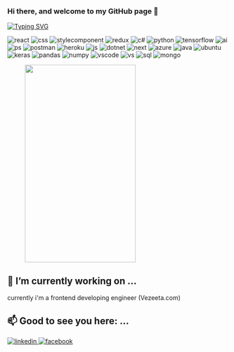 ### Hi there, and welcome to my GitHub page 👋

[![Typing SVG](https://readme-typing-svg.herokuapp.com/?lines=Hello+👋;It+is+Mohammed+Magdy+😊;Frontend+Engineer+💻;From+Cairo,+Egypt+🗺️)](https://git.io/typing-svg)

<p>
  <img alt='react' src="https://img.shields.io/badge/react-61DAFB?style=for-the-badge&logo=react&logoColor=white" />
  <img alt='css' src="https://img.shields.io/badge/css3-1572B6?style=for-the-badge&logo=css3&logoColor=white" />
  <img alt='stylecomponent' src="https://img.shields.io/badge/styledcomponents-DB7093?style=for-the-badge&logo=styled-components&logoColor=white" />
  <img alt='redux' src="https://img.shields.io/badge/redux-764ABC?style=for-the-badge&logo=redux&logoColor=white" />
  <img alt='c#' src="https://img.shields.io/badge/c%23-239120?style=for-the-badge&logo=c-sharp&logoColor=white" />
  <img alt='python' src="https://img.shields.io/badge/python-3776AB?style=for-the-badge&logo=python&logoColor=white" />
  <img alt='tensorflow' src="https://img.shields.io/badge/tensorflow-FF6F00?style=for-the-badge&logo=tensorflow&logoColor=white" />
  <img alt='ai' src="https://img.shields.io/badge/adobeillustrator-FF9A00?style=for-the-badge&logo=adobe-illustrator&logoColor=white" />
  <img alt='ps' src="https://img.shields.io/badge/adobephotoshop-31A8FF?style=for-the-badge&logo=adobe-photoshop&logoColor=white" />
  <img alt='postman' src="https://img.shields.io/badge/postman-FF6C37?style=for-the-badge&logo=postman&logoColor=white" />
  <img alt='heroku' src="https://img.shields.io/badge/heroku-430098?style=for-the-badge&logo=heroku&logoColor=white" />
  <img alt='js' src="https://img.shields.io/badge/javascript-F7DF1E?style=for-the-badge&logo=javascript&logoColor=white" />
  <img alt='dotnet' src="https://img.shields.io/badge/.net-5C2D91?style=for-the-badge&logo=.net&logoColor=white" />
  <img alt='next' src="https://img.shields.io/badge/next.js-000000?style=for-the-badge&logo=next.js&logoColor=white" />
  <img alt='azure' src="https://img.shields.io/badge/AzurePipelines-2560E0?style=for-the-badge&logo=azure-pipelines&logoColor=white" />
  <img alt='java' src="https://img.shields.io/badge/java-007396?style=for-the-badge&logo=java&logoColor=white" />
  <img alt='ubuntu' src="https://img.shields.io/badge/ubuntu-E95420?style=for-the-badge&logo=ubuntu&logoColor=white" />
  <img alt='keras' src="https://img.shields.io/badge/keras-D00000?style=for-the-badge&logo=keras&logoColor=white" />
  <img alt='pandas' src="https://img.shields.io/badge/pandas-150458?style=for-the-badge&logo=pandas&logoColor=white" />
  <img alt='numpy' src="https://img.shields.io/badge/numpy-013243?style=for-the-badge&logo=numpy&logoColor=white" />
  <img alt='vscode' src="https://img.shields.io/badge/visualStudiocode-007ACC?style=for-the-badge&logo=visual-studio-code&logoColor=white" />
  <img alt='vs' src="https://img.shields.io/badge/visualStudio-5C2D91?style=for-the-badge&logo=visual-studio&logoColor=white" />
  <img alt='sql' src="https://img.shields.io/badge/mysql-4479A1?style=for-the-badge&logo=mysql&logoColor=white" />
  <img alt='mongo' src="https://img.shields.io/badge/mongodb-47A248?style=for-the-badge&logo=mongodb&logoColor=white" />
</p>

<figure style="width: 50%">
  <img style="width: 100%; height: 450px" src="https://wakatime.com/share/@mohammedmagdyismael/e0814513-dca1-47c5-8298-388c5d5df209.svg"/>
</figure>


## 🔭 I’m currently working on ...

currently i'm a frontend developing engineer (Vezeeta.com)

## 📫 Good to see you here: ...

<p>
  <a href="https://www.linkedin.com/in/mohammedmagdyismael/"> 
    <img alt='linkedin' src="https://img.shields.io/badge/Linkedin-0077B5?style=for-the-badge&logo=linkedin&logoColor=white" />
  </a>
  <a href="https://www.facebook.com/m.magdy.isl"> 
    <img alt='facebook' src="https://img.shields.io/badge/Facebook-1877F2?style=for-the-badge&logo=facebook&logoColor=white" />
  </a>
</p>


<!--
**mohammedmagdyismael/mohammedmagdyismael** is a ✨ _special_ ✨ repository because its `README.md` (this file) appears on your GitHub profile.

Here are some ideas to get you started:

- 
- 🌱 I’m currently learning ...
- 💬 Ask me about ...
- 📫 How to reach me: ...
-->
